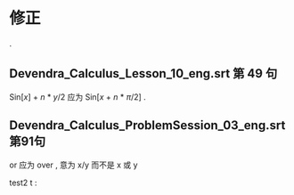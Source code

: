 # 修正
.
## Devendra_Calculus_Lesson_10_eng.srt 第 49 句

Sin[<i>x</i>] + <i>n</i> * <i>y</i>/2 应为 Sin[<i>x</i> + <i>n</i> * <i>π</i>/2]
.
## Devendra_Calculus_ProblemSession_03_eng.srt 第91句

or 应为 over , 意为 x/y 而不是 x 或 y


test2
t :
